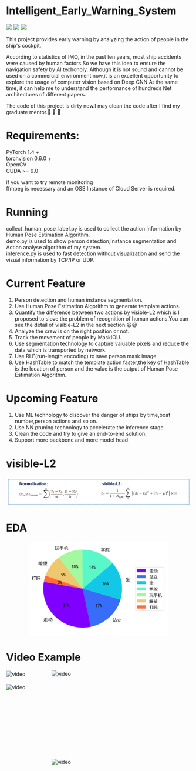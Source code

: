 # Intelligent_Early_Warning_System
![](https://img.shields.io/badge/build-passing-brightgreen) ![](https://img.shields.io/badge/author-ddmm-orange) ![](https://img.shields.io/badge/license-MIT-green)

This project provides early warning by analyzing the action of people in the ship's cockpit.

According to statistics of IMO, in the past ten years, most ship accidents were caused by human factors.So we have this idea to ensure the navigation safety by AI techonoly.
Although it is not sound and cannot be used on a commercial environment now,it is an excellent opportunity to explore the usage of computer vision based on Deep CNN.At the same time, it can help me to understand the performance of hundreds Net architectures of different papers.

The code of this project is dirty now.I may clean the code after I find my graduate mentor.:muscle:	:muscle:	:muscle:	
# Requirements:
PyTorch 1.4 +  
torchvision 0.6.0 +   
OpenCV  
CUDA >= 9.0  

if you want to try remote monitoring  
ffmpeg is necessary and an OSS Instance of Cloud Server is required.  

# Running
collect_human_pose_label.py is used to collect the action information by Human Pose Estimation Algorithm.  
demo.py is used to show person detection,Instance segmentation and Action analyse algorithm of my system.  
inference.py is used to fast detection without visualization and send the visual information by TCP/IP or UDP.  

# Current Feature
1. Person detection and human instance segmentation.  
2. Use Human Pose Estimation Algorithm to generate template actions.  
3. Quantify the difference between two actions by visible-L2 which is I proposed to slove the problem of recognition of human actions.You can see the detail of visible-L2 in the next section.:satisfied::satisfied:  
4. Analyze the crew is on the right position or not.  
5. Track the movement of people by MaskIOU.  
6. Use segmentation technology to capture valuable pixels and reduce the data which is transported by network.  
7. Use RLE(run-length encoding) to save person mask image.  
8. Use HashTable to match the template action faster,the key of HashTable is the location of person and the value is the output of Human Pose Estimation Algorithm.  

# Upcoming Feature
1. Use ML technology to discover the danger of ships by time,boat number,person actions and so on.
2. Use NN pruning technology to accelerate the inference stage.
3. Clean the code and try to give an end-to-end solution.
4. Support more backbone and more model head.  

# visible-L2  
![image](./images/math.png)

# EDA 

<div  align="center">    
  <img src="./images/image.svg" width = "380" height = "260"   alt="image" align=center />
</div>


# Video Example
<div  align="left">    
  <img src="./images/action_gif1.gif" width = "380" height = "240"  alt="video" align=center />
  <img src="./images/action_gif2.gif" width = "380" height = "240"  alt="video" align=right />
</div>
<br> 
<div  align="left">    
  <img src="./images/action_gif3.gif" width = "380" height = "240" alt="video" align=center />
  
  <img src="./images/action_gif4.gif" width = "380" height = "240"  alt="video" align=right />
</div>
